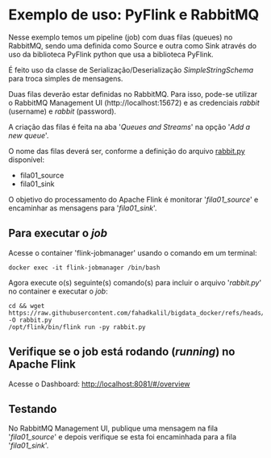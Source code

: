 # Exemplo de uso: PyFlink e RabbitMQ

Nesse exemplo temos um pipeline (job) com duas filas (queues) no RabbitMQ, sendo uma definida como Source e outra como Sink através do uso da biblioteca PyFlink python que usa a biblioteca PyFlink.

É feito uso da classe de Serialização/Deserialização *SimpleStringSchema* para troca simples de mensagens.

Duas filas deverão estar definidas no RabbitMQ. Para isso, pode-se utilizar o RabbitMQ Management UI (http://localhost:15672) e as credenciais *rabbit* (username) e *rabbit* (password).

A criação das filas é feita na aba '*Queues and Streams*' na opção '*Add a new queue*'.

O nome das filas deverá ser, conforme a definição do arquivo [rabbit.py](rabbit.py) disponível:

- fila01_source
- fila01_sink

O objetivo do processamento do Apache Flink é monitorar '*fila01_source*' e encaminhar as mensagens para '*fila01_sink*'.

## Para executar o *job*

Acesse o container 'flink-jobmanager' usando o comando em um terminal:

    docker exec -it flink-jobmanager /bin/bash

Agora execute o(s) seguinte(s) comando(s) para incluir o arquivo '*rabbit.py*' no container e executar o *job*:

    cd && wget https://raw.githubusercontent.com/fahadkalil/bigdata_docker/refs/heads/main/examples/01_rabbitmq/rabbit.py -O rabbit.py
    /opt/flink/bin/flink run -py rabbit.py

## Verifique se o job está rodando (*running*) no Apache Flink

Acesse o Dashboard: <http://localhost:8081/#/overview>

## Testando

No RabbitMQ Management UI, publique uma mensagem na fila '*fila01_source*' e depois verifique se esta foi encaminhada para a fila '*fila01_sink*'.
